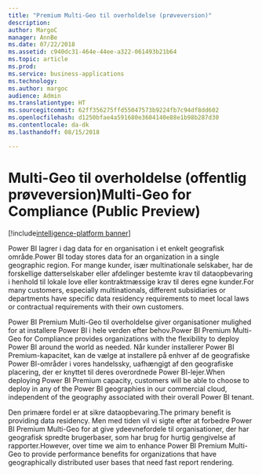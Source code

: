 ```yaml
---
title: "Premium Multi-Geo til overholdelse (prøveversion)"
description: 
author: MargoC
manager: AnnBe
ms.date: 07/22/2018
ms.assetid: c940dc31-464e-44ee-a322-061493b21b64
ms.topic: article
ms.prod: 
ms.service: business-applications
ms.technology: 
ms.author: margoc
audience: Admin
ms.translationtype: HT
ms.sourcegitcommit: 62ff356275ffd55047573b9224fb7c94df8dd602
ms.openlocfilehash: d1250bfae4a591680e3604140e88e1b98b287d30
ms.contentlocale: da-dk
ms.lasthandoff: 08/15/2018

---
```

# <a name="multi-geo-for-compliance-public-preview"></a><span data-ttu-id="37881-102">Multi-Geo til overholdelse (offentlig prøveversion)</span><span class="sxs-lookup"><span data-stu-id="37881-102">Multi-Geo for Compliance (Public Preview)</span></span>

[!include[intelligence-platform banner](../../includes/intelligence-platform.md)]



<span data-ttu-id="37881-103">Power BI lagrer i dag data for en organisation i et enkelt geografisk område.</span><span class="sxs-lookup"><span data-stu-id="37881-103">Power BI today stores data for an organization in a single geographic region.</span></span> <span data-ttu-id="37881-104">For mange kunder, især multinationale selskaber, har de forskellige datterselskaber eller afdelinger bestemte krav til dataopbevaring i henhold til lokale love eller kontraktmæssige krav til deres egne kunder.</span><span class="sxs-lookup"><span data-stu-id="37881-104">For many customers, especially multinationals, different subsidiaries or departments have specific data residency requirements to meet local laws or contractual requirements with their own customers.</span></span>

<span data-ttu-id="37881-105">Power BI Premium Multi-Geo til overholdelse giver organisationer mulighed for at installere Power BI i hele verden efter behov.</span><span class="sxs-lookup"><span data-stu-id="37881-105">Power BI Premium Multi-Geo for Compliance provides organizations with the flexibility to deploy Power BI around the world as needed.</span></span> <span data-ttu-id="37881-106">Når kunder installerer Power BI Premium-kapacitet, kan de vælge at installere på enhver af de geografiske Power BI-områder i vores handelssky, uafhængigt af den geografiske placering, der er knyttet til deres overordnede Power BI-lejer.</span><span class="sxs-lookup"><span data-stu-id="37881-106">When deploying Power BI Premium capacity, customers will be able to choose to deploy in any of the Power BI geographies in our commercial cloud, independent of the geography associated with their overall Power BI tenant.</span></span>

<span data-ttu-id="37881-107">Den primære fordel er at sikre dataopbevaring.</span><span class="sxs-lookup"><span data-stu-id="37881-107">The primary benefit is providing data residency.</span></span> <span data-ttu-id="37881-108">Men med tiden vil vi sigte efter at forbedre Power BI Premium Multi-Geo for at give ydeevnefordele til organisationer, der har geografisk spredte brugerbaser, som har brug for hurtig gengivelse af rapporter.</span><span class="sxs-lookup"><span data-stu-id="37881-108">However, over time we aim to enhance Power BI Premium Multi-Geo to provide performance benefits for organizations that have geographically distributed user bases that need fast report rendering.</span></span>

